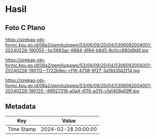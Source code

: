 # Hasil

## Foto C Plano

https://sirekap-obj-formc.kpu.go.id/08a2/pemilu/ppwp/53/06/09/20/04/5306092004001-20240228-190055--bc5693ac-6664-4f64-b845-8c0cc680d9d9.jpg

https://sirekap-obj-formc.kpu.go.id/08a2/pemilu/ppwp/53/06/09/20/04/5306092004001-20240228-190112--1722b9ec-cf16-4758-9f27-3a19d35b2f14.jpg

https://sirekap-obj-formc.kpu.go.id/08a2/pemilu/ppwp/53/06/09/20/04/5306092004001-20240228-190125--89927318-a0a4-4115-a315-cfa1409a59ff.jpg


## Metadata

| Key        | Value               |
| ---------- | ------------------- |
| Time Stamp | 2024-02-28 20:00:00 |



